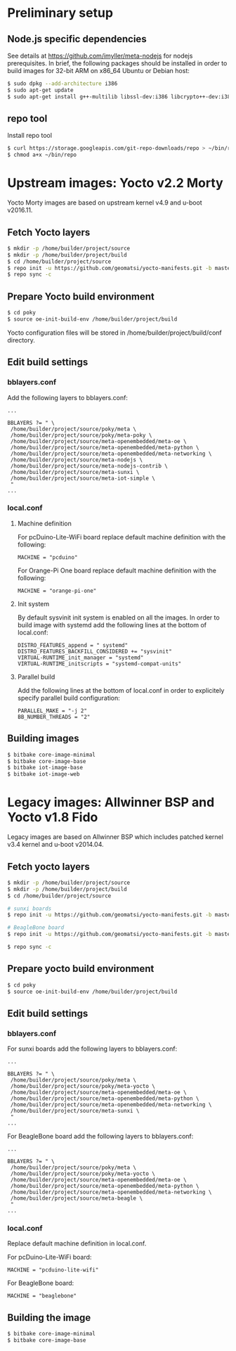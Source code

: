 # Preliminary setup

## Node.js specific dependencies
See details at https://github.com/imyller/meta-nodejs for nodejs prerequisites.
In brief, the following packages should be installed in order to build
images for 32-bit ARM on x86_64 Ubuntu or Debian host:

```bash
$ sudo dpkg --add-architecture i386
$ sudo apt-get update
$ sudo apt-get install g++-multilib libssl-dev:i386 libcrypto++-dev:i386 zlib1g-dev:i386
```

## repo tool
Install repo tool
```bash
$ curl https://storage.googleapis.com/git-repo-downloads/repo > ~/bin/repo
$ chmod a+x ~/bin/repo
```

# Upstream images: Yocto v2.2 Morty
Yocto Morty images are based on upstream kernel v4.9 and u-boot v2016.11.

## Fetch Yocto layers

```bash
$ mkdir -p /home/builder/project/source
$ mkdir -p /home/builder/project/build
$ cd /home/builder/project/source
$ repo init -u https://github.com/geomatsi/yocto-manifests.git -b master -m iot-sunxi-morty.xml
$ repo sync -c
```

## Prepare Yocto build environment

```bash
$ cd poky
$ source oe-init-build-env /home/builder/project/build
```

Yocto configuration files will be stored in /home/builder/project/build/conf
directory.

## Edit build settings

### bblayers.conf
Add the following layers to bblayers.conf:

```asciidoc
...

BBLAYERS ?= " \
 /home/builder/project/source/poky/meta \
 /home/builder/project/source/poky/meta-poky \
 /home/builder/project/source/meta-openembedded/meta-oe \
 /home/builder/project/source/meta-openembedded/meta-python \
 /home/builder/project/source/meta-openembedded/meta-networking \
 /home/builder/project/source/meta-nodejs \
 /home/builder/project/source/meta-nodejs-contrib \
 /home/builder/project/source/meta-sunxi \
 /home/builder/project/source/meta-iot-simple \
 "
...

```

### local.conf

1. Machine definition

   For pcDuino-Lite-WiFi board replace default machine definition with the following:

   ```asciidoc
   MACHINE = "pcduino"
   ```

   For Orange-Pi One board replace default machine definition with the following:

   ```asciidoc
   MACHINE = "orange-pi-one"
   ```

2. Init system

   By default sysvinit init system is enabled on all the images. In order to build
   image with systemd add the following lines at the bottom of local.conf:
   
   ```asciidoc
   DISTRO_FEATURES_append = " systemd"
   DISTRO_FEATURES_BACKFILL_CONSIDERED += "sysvinit"
   VIRTUAL-RUNTIME_init_manager = "systemd"
   VIRTUAL-RUNTIME_initscripts = "systemd-compat-units"
   ```

3. Parallel build

   Add the following lines at the bottom of local.conf in order to explicitely
   specify parallel build configuration:
   
   ```asciidoc
   PARALLEL_MAKE = "-j 2"
   BB_NUMBER_THREADS = "2"
   ```

## Building images

```bash
$ bitbake core-image-minimal
$ bitbake core-image-base
$ bitbake iot-image-base
$ bitbake iot-image-web
```

# Legacy images: Allwinner BSP and Yocto v1.8 Fido
Legacy images are based on Allwinner BSP which includes patched kernel v3.4
kernel and u-boot v2014.04.

## Fetch yocto layers

```bash
$ mkdir -p /home/builder/project/source
$ mkdir -p /home/builder/project/build
$ cd /home/builder/project/source

# sunxi boards
$ repo init -u https://github.com/geomatsi/yocto-manifests.git -b master -m sunxi-legacy-fido.xml

# BeagleBone board
$ repo init -u https://github.com/geomatsi/yocto-manifests.git -b master -m beagle-legacy-fido.xml  

$ repo sync -c
```

## Prepare yocto build environment

```bash
$ cd poky
$ source oe-init-build-env /home/builder/project/build
```

## Edit build settings

### bblayers.conf
For sunxi boards add the following layers to bblayers.conf:

```asciidoc
...

BBLAYERS ?= " \
 /home/builder/project/source/poky/meta \
 /home/builder/project/source/poky/meta-yocto \
 /home/builder/project/source/meta-openembedded/meta-oe \
 /home/builder/project/source/meta-openembedded/meta-python \
 /home/builder/project/source/meta-openembedded/meta-networking \
 /home/builder/project/source/meta-sunxi \
 "
...

```

For BeagleBone board add the following layers to bblayers.conf:

```asciidoc
...

BBLAYERS ?= " \
 /home/builder/project/source/poky/meta \
 /home/builder/project/source/poky/meta-yocto \
 /home/builder/project/source/meta-openembedded/meta-oe \
 /home/builder/project/source/meta-openembedded/meta-python \
 /home/builder/project/source/meta-openembedded/meta-networking \
 /home/builder/project/source/meta-beagle \
 "
...
```

### local.conf

Replace default machine definition in local.conf.

For pcDuino-Lite-WiFi board:
```asciidoc
MACHINE = "pcduino-lite-wifi"
```

For BeagleBone board:
```asciidoc
MACHINE = "beaglebone"
```

## Building the image

```bash
$ bitbake core-image-minimal
$ bitbake core-image-base
```
